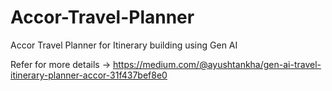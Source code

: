 # Accor-Travel-Planner
Accor Travel Planner for Itinerary building using Gen AI

Refer for more details -> https://medium.com/@ayushtankha/gen-ai-travel-itinerary-planner-accor-31f437bef8e0
